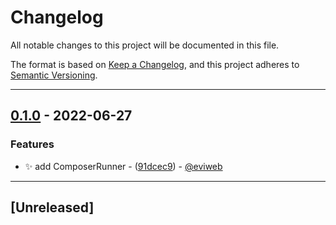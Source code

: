 # Changelog

All notable changes to this project will be documented in this file.

The format is based on [Keep a Changelog](https://keepachangelog.com/en/1.0.0/),
and this project adheres to [Semantic Versioning](https://semver.org/spec/v2.0.0.html).

- - -

## [0.1.0](https://github.com/eviweb/composer-test-utils/compare/6d746bd02e1d1859b895f3c5fa3d39fc01e99215..0.1.0) - 2022-06-27

### Features

- ✨ add ComposerRunner - ([91dcec9](https://github.com/eviweb/composer-test-utils/commit/91dcec951886deaa325d1790a1bd50294325a7b3)) - [@eviweb](https://github.com/eviweb)

- - -


## [Unreleased]
